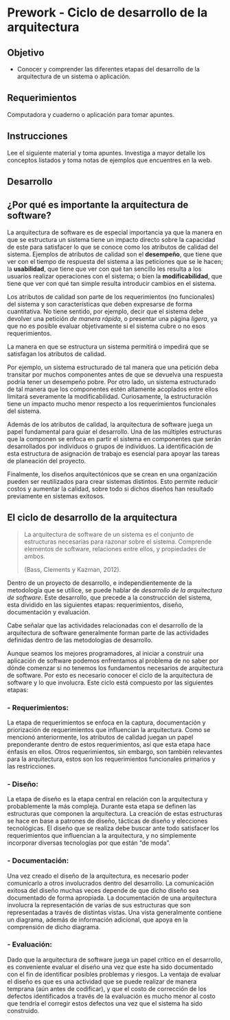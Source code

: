 # Prework - Ciclo de desarrollo de la arquitectura

## Objetivo

+ Conocer y comprender las diferentes etapas del desarrollo de la arquitectura de un sistema o aplicación.

## Requerimientos

Computadora y cuaderno o aplicación para tomar apuntes.

## Instrucciones

Lee el siguiente material y toma apuntes.
Investiga a mayor detalle los conceptos listados y toma notas de ejemplos que encuentres en la web.

## Desarrollo

## **¿Por qué es importante la arquitectura de software?**
La arquitectura de software es de especial importancia ya que la manera en que se estructura un sistema tiene un impacto directo sobre la capacidad de este para satisfacer lo que se conoce como los atributos de calidad del sistema. Ejemplos de atributos de calidad son el **desempeño**, que tiene que ver con el tiempo de respuesta del sistema a las peticiones que se le hacen; la **usabilidad**, que tiene que ver con qué tan sencillo les resulta a los usuarios realizar operaciones con el sistema; o bien la **modificabilidad**, que tiene que ver con qué tan simple resulta introducir cambios en el sistema. 

Los atributos de calidad son parte de los requerimientos (no funcionales) del sistema y son características que deben expresarse de forma cuantitativa. No tiene sentido, por ejemplo, decir que el sistema debe devolver una petición *de manera rápida*, o presentar una página *ligera*, ya que no es posible evaluar objetivamente si el sistema cubre o no esos requerimientos.

La manera en que se estructura un sistema permitirá o impedirá que se satisfagan los atributos de calidad.

Por ejemplo, un sistema estructurado de tal manera que una petición deba transitar por muchos componentes antes de que se devuelva una respuesta podría tener un desempeño pobre. Por otro lado, un sistema estructurado de tal manera que los componentes estén altamente acoplados entre ellos limitará severamente la modificabilidad. Curiosamente, la estructuración tiene un impacto mucho menor respecto a los requerimientos funcionales del sistema.

Además de los atributos de calidad, la arquitectura de software juega un papel fundamental para guiar el desarrollo. Una de las múltiples estructuras que la componen se enfoca en partir el sistema en componentes que serán desarrollados por individuos o grupos de individuos. La identificación de esta estructura de asignación de trabajo es esencial para apoyar las tareas de planeación del proyecto.

Finalmente, los diseños arquitectónicos que se crean en una organización pueden ser reutilizados para crear sistemas distintos. Esto permite reducir costos y aumentar la calidad, sobre todo si dichos diseños han resultado previamente en sistemas exitosos.

## **El ciclo de desarrollo de la arquitectura**

>La arquitectura de software de un sistema es el conjunto de estructuras necesarias para razonar sobre
>el sistema. Comprende elementos de software, relaciones entre ellos, y propiedades de ambos.
>
>(Bass, Clements y Kazman, 2012).

Dentro de un proyecto de desarrollo, e independientemente de la metodología que se utilice, se puede hablar de *desarrollo de la arquitectura de software*. Este desarrollo, que precede a la construcción del sistema, esta dividido en las siguientes etapas: requerimientos, diseño, documentación y evaluación. 

Cabe señalar que las actividades relacionadas con el desarrollo de la arquitectura de software generalmente forman parte de las actividades definidas dentro de las metodologías de desarrollo.

Aunque seamos los mejores programadores, al iniciar a construir una aplicación de software podemos enfrentamos al problema de no saber por dónde comenzar si no tenemos los fundamentos necesarios de arquitectura de software. Por esto es necesario conocer el ciclo de la arquitectura de software y lo que involucra. Este ciclo está compuesto por las siguientes etapas:

### - **Requerimientos:**

La etapa de requerimientos se enfoca en la captura, documentación y priorización de requerimientos que influencian la arquitectura. Como se mencionó anteriormente, los atributos de calidad juegan un papel preponderante dentro de estos requerimientos, así que esta etapa hace énfasis en ellos. Otros requerimientos, sin embargo, son también relevantes para la arquitectura, estos son los requerimientos funcionales primarios y las restricciones.

### - **Diseño:**

La etapa de diseño es la etapa central en relación con la arquitectura y probablemente la más compleja. Durante esta etapa se definen las estructuras que componen la arquitectura. La creación de estas estructuras se hace en base a patrones de diseño, tácticas de diseño y elecciones tecnológicas. El diseño que se realiza debe buscar ante todo satisfacer los requerimientos que influencian a la arquitectura, y no simplemente incorporar diversas tecnologías por que están “de moda”.

### - **Documentación:**

Una vez creado el diseño de la arquitectura, es necesario poder comunicarlo a otros involucrados dentro del desarrollo. La comunicación exitosa del diseño muchas veces depende de que dicho diseño sea documentado de forma apropiada. La documentación de una arquitectura involucra la representación de varias de sus estructuras que son representadas a través de distintas vistas. Una vista generalmente contiene un diagrama, además de información adicional, que apoya en la comprensión de dicho diagrama.

### - **Evaluación:**

Dado que la arquitectura de software juega un papel crítico en el desarrollo, es conveniente evaluar el diseño una vez que este ha sido documentado con el fin de identificar posibles problemas y riesgos. La ventaja de evaluar el diseño es que es una actividad que se puede realizar de manera temprana (aún antes de codificar), y que el costo de corrección de los defectos identificados a través de la evaluación es mucho menor al costo que tendría el corregir estos defectos una vez que el sistema ha sido construido.
